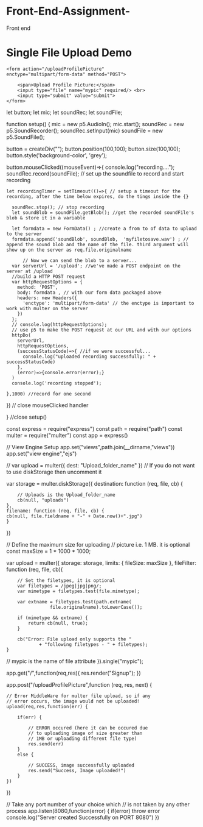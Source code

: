 # Front-End-Assignment-
Front end
<!DOCTYPE html>
<html>

<head>
	<title>FILE UPLOAD DEMO</title>
</head>

<body>
	<h1>Single File Upload Demo</h1>

	<form action="/uploadProfilePicture"
	enctype="multipart/form-data" method="POST">
	
		<span>Upload Profile Picture:</span>
		<input type="file" name="mypic" required/> <br>
		<input type="submit" value="submit">
	</form>
</body>

</html>
let button;
let mic;
let soundRec;
let soundFile;


function setup() {
  mic = new p5.AudioIn();
  mic.start();
  soundRec = new p5.SoundRecorder();
  soundRec.setInput(mic)
  soundFile = new p5.SoundFile();

  button = createDiv("");
  button.position(100,100);
  button.size(100,100);
  button.style('background-color', 'grey');


  button.mouseClicked((mouseEvent)=>{
    console.log("recording....");
    soundRec.record(soundFile); // set up the soundfile to record and start recording

    let recordingTimer = setTimeout(()=>{ // setup a timeout for the recording, after the time below expires, do the tings inside the {}

      soundRec.stop(); // stop recording
      let soundBlob = soundFile.getBlob(); //get the recorded soundFile's blob & store it in a variable

      let formdata = new FormData() ; //create a from to of data to upload to the server
      formdata.append('soundBlob', soundBlob,  'myfiletosave.wav') ; // append the sound blob and the name of the file. third argument will show up on the server as req.file.originalname

          // Now we can send the blob to a server...
      var serverUrl = '/upload'; //we've made a POST endpoint on the server at /upload
      //build a HTTP POST request
      var httpRequestOptions = {
        method: 'POST',
        body: formdata , // with our form data packaged above
        headers: new Headers({
          'enctype': 'multipart/form-data' // the enctype is important to work with multer on the server
        })
      };
      // console.log(httpRequestOptions);
      // use p5 to make the POST request at our URL and with our options
      httpDo(
        serverUrl,
        httpRequestOptions,
        (successStatusCode)=>{ //if we were successful...
          console.log("uploaded recording successfully: " + successStatusCode)
        },
        (error)=>{console.error(error);}
      )
      console.log('recording stopped');

    },1000) //record for one second

  }) // close mouseClicked handler


} //close setup()

const express = require("express")
const path = require("path")
const multer = require("multer")
const app = express()
	
// View Engine Setup
app.set("views",path.join(__dirname,"views"))
app.set("view engine","ejs")
	
// var upload = multer({ dest: "Upload_folder_name" })
// If you do not want to use diskStorage then uncomment it
	
var storage = multer.diskStorage({
	destination: function (req, file, cb) {

		// Uploads is the Upload_folder_name
		cb(null, "uploads")
	},
	filename: function (req, file, cb) {
	cb(null, file.fieldname + "-" + Date.now()+".jpg")
	}
})
	
// Define the maximum size for uploading
// picture i.e. 1 MB. it is optional
const maxSize = 1 * 1000 * 1000;
	
var upload = multer({
	storage: storage,
	limits: { fileSize: maxSize },
	fileFilter: function (req, file, cb){
	
		// Set the filetypes, it is optional
		var filetypes = /jpeg|jpg|png/;
		var mimetype = filetypes.test(file.mimetype);

		var extname = filetypes.test(path.extname(
					file.originalname).toLowerCase());
		
		if (mimetype && extname) {
			return cb(null, true);
		}
	
		cb("Error: File upload only supports the "
				+ "following filetypes - " + filetypes);
	}

// mypic is the name of file attribute
}).single("mypic");	

app.get("/",function(req,res){
	res.render("Signup");
})
	
app.post("/uploadProfilePicture",function (req, res, next) {
		
	// Error MiddleWare for multer file upload, so if any
	// error occurs, the image would not be uploaded!
	upload(req,res,function(err) {

		if(err) {

			// ERROR occured (here it can be occured due
			// to uploading image of size greater than
			// 1MB or uploading different file type)
			res.send(err)
		}
		else {

			// SUCCESS, image successfully uploaded
			res.send("Success, Image uploaded!")
		}
	})
})
	
// Take any port number of your choice which
// is not taken by any other process
app.listen(8080,function(error) {
	if(error) throw error
		console.log("Server created Successfully on PORT 8080")
})
